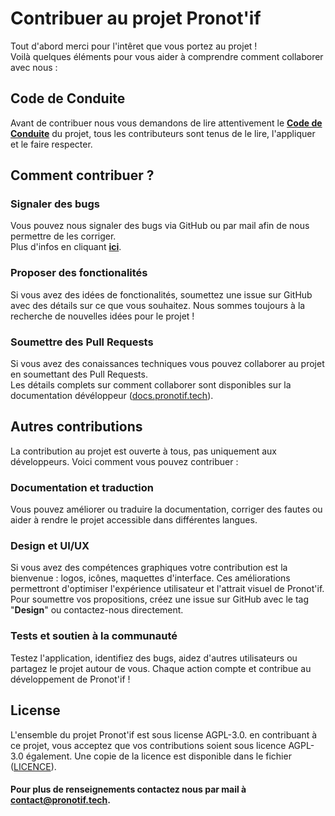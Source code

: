 # Contribuer au projet Pronot'if

Tout d'abord merci pour l'intêret que vous portez au projet !<br>
Voilà quelques éléments pour vous aider à comprendre comment collaborer avec nous : 

## Code de Conduite
Avant de contribuer nous vous demandons de lire attentivement le **[Code de Conduite](https://github.com/TGA25dev/Pronotif/blob/main/CODE_OF_CONDUCT.md)** du projet, tous les contributeurs sont tenus de le lire, l'appliquer et le faire respecter. 

## Comment contribuer ?

### Signaler des bugs
Vous pouvez nous signaler des bugs via GitHub ou par mail afin de nous permettre de les corriger.<br>
Plus d'infos en cliquant **[ici](https://github.com/TGA25dev/Pronotif/blob/main/.github/SECURITY.md)**.

### Proposer des fonctionalités
Si vous avez des idées de fonctionalités, soumettez une issue sur GitHub avec des détails sur ce que vous souhaitez. Nous sommes toujours à la recherche de nouvelles idées pour le projet !

### Soumettre des Pull Requests
Si vous avez des conaissances techniques vous pouvez collaborer au projet en soumettant des Pull Requests.<br>
Les détails complets sur comment collaborer sont disponibles sur la documentation dévéloppeur ([docs.pronotif.tech](https://docs.pronotif.tech)).

## Autres contributions
La contribution au projet est ouverte à tous, pas uniquement aux développeurs. Voici comment vous pouvez contribuer :

### Documentation et traduction
Vous pouvez améliorer ou traduire la documentation, corriger des fautes ou aider à rendre le projet accessible dans différentes langues.

### Design et UI/UX
Si vous avez des compétences graphiques votre contribution est la bienvenue : logos, icônes, maquettes d'interface. Ces améliorations permettront d'optimiser l'expérience utilisateur et l'attrait visuel de Pronot'if. <br>Pour soumettre vos propositions, créez une issue sur GitHub avec le tag "**Design**" ou contactez-nous directement.

### Tests et soutien à la communauté
Testez l'application, identifiez des bugs, aidez d'autres utilisateurs ou partagez le projet autour de vous. Chaque action compte et contribue au développement de Pronot'if !

## License
L'ensemble du projet Pronot'if est sous license AGPL-3.0. en contribuant à ce projet, vous acceptez que vos contributions soient sous licence AGPL-3.0 également. Une copie de la licence est disponible dans le fichier ([LICENCE](https://github.com/TGA25dev/Pronotif/blob/main/LICENSE)).

#### Pour plus de renseignements contactez nous par mail à [contact@pronotif.tech](mailto:contact@pronotif.tech).
